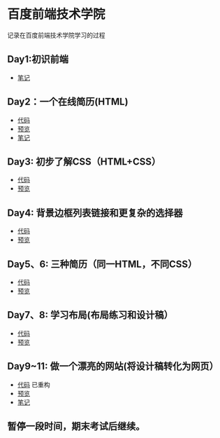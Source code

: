 # 百度前端技术学院
记录在百度前端技术学院学习的过程
## Day1:初识前端
* [笔记](https://github.com/cyxsf/baidu_life/blob/master/Day1/note.txt)
## Day2：一个在线简历(HTML)
* [代码](https://github.com/cyxsf/baidu_life/blob/master/Day2/index.html)
* [预览](https://cyxsf.github.io/baidu_life/Day2/index.html)
* [笔记](https://github.com/cyxsf/baidu_life/blob/master/Day2/note.txt)
## Day3: 初步了解CSS（HTML+CSS）
* [代码](https://github.com/cyxsf/baidu_life/blob/master/Day3)
* [预览](https://cyxsf.github.io/baidu_life/Day3/index.html)
## Day4: 背景边框列表链接和更复杂的选择器
* [代码](https://github.com/cyxsf/baidu_life/blob/master/Day4)
* [预览](https://cyxsf.github.io/baidu_life/Day4/index.html)
## Day5、6: 三种简历（同一HTML，不同CSS）
* [代码](https://github.com/cyxsf/baidu_life/blob/master/Day5_6)
* [预览](https://cyxsf.github.io/baidu_life/Day5_6/resume.html)
## Day7、8: 学习布局(布局练习和设计稿）
* [代码](https://github.com/cyxsf/baidu_life/blob/master/Day7_8)
* [预览](https://cyxsf.github.io/baidu_life/Day7_8/design.html)
## Day9~11: 做一个漂亮的网站(将设计稿转化为网页）
* [代码](https://github.com/cyxsf/baidu_life/blob/master/Day9_11) 已重构
* [预览](https://cyxsf.github.io/baidu_life/Day9_11/design.html)
* [笔记](https://github.com/cyxsf/baidu_life/blob/master/Day9_11/note.txt)
## 暂停一段时间，期末考试后继续。
